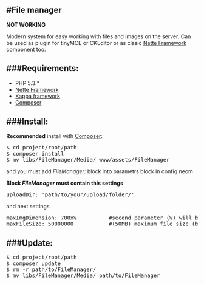 #File manager
-
**NOT WORKING**

Modern system for easy working with files and images on the server.
Can be used as plugin for tinyMCE or CKEditor or as clasic [Nette Framework](http://nette.org) component too.

###Requirements:
-
* PHP 5.3.*
* [Nette Framework](http://nette.org)
* [Kappa framework](https://github.com/Budry/Kappa)
* [Composer](http://getcomposer.org/)

###Install:
-
**Recommended** install with [Composer](http://getcomposer.org/):
<pre>
$ cd project/root/path
$ composer install
$ mv libs/FileManager/Media/ www/assets/FileManager
</pre>

and you must add *FileManager:* block into parametrs block in config.neom

**Block *FileManager* must contain this settings**
<pre>uploadDir: 'path/to/your/upload/folder/'</pre>

and next settings

<pre>
maxImgDimension: 700x%          #second parameter (%) will be calculated
maxFileSize: 50000000           #(50MB) maximum file size (byte)
</pre>


###Update:
-
<pre>
$ cd project/root/path
$ composer update
$ rm -r path/to/FileManager/
$ mv libs/FileManager/Media/ path/to/FileManager
</pre>